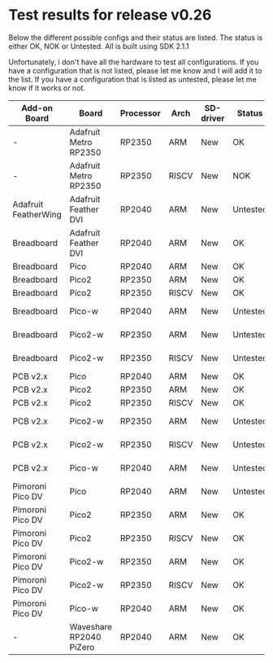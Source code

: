 
# Test results for release v0.26

Below the different possible configs and their status are listed. The status is either OK, NOK or Untested. All is built using SDK 2.1.1

Unfortunately, i don't have all the hardware to test all configurations. If you have a configuration that is not listed, please let me know and I will add it to the list. If you have a configuration that is listed as untested, please let me know if it works or not.

| Add-on Board       | Board                  | Processor | Arch | SD-driver | Status   | Remarks       |
|--------------------|------------------------|-----------|------|-----------|----------|---------------|
| -                  | Adafruit Metro RP2350  | RP2350    | ARM  | New       | OK       |               |
| -                  | Adafruit Metro RP2350  | RP2350    | RISCV| New       | NOK      | mount error 3 |
| Adafruit FeatherWing| Adafruit Feather DVI  | RP2040    | ARM  | New       | Untested |               |
| Breadboard         | Adafruit Feather DVI   | RP2040    | ARM  | New       | OK       | OK            |
| Breadboard         | Pico                   | RP2040    | ARM  | New       | OK       | OK            |
| Breadboard         | Pico2                  | RP2350    | ARM  | New       | OK       | OK            |
| Breadboard         | Pico2                  | RP2350    | RISCV| New       | OK       | OK            |
| Breadboard         | Pico-w                 | RP2040    | ARM  | New       | Untested | Should work   |
| Breadboard         | Pico2-w                | RP2350    | ARM  | New       | Untested | Should work   |
| Breadboard         | Pico2-w                | RP2350    | RISCV| New       | Untested | Should work   |
| PCB v2.x           | Pico                   | RP2040    | ARM  | New       | OK       | OK            |
| PCB v2.x           | Pico2                  | RP2350    | ARM  | New       | OK       | OK            |
| PCB v2.x           | Pico2                  | RP2350    | RISCV| New       | OK       | OK            |
| PCB v2.x           | Pico2-w                | RP2350    | ARM  | New       | Untested | Should work   |
| PCB v2.x           | Pico2-w                | RP2350    | RISCV| New       | Untested | Should work   |
| PCB v2.x           | Pico-w                 | RP2040    | ARM  | New       | Untested | Should work   |
| Pimoroni Pico DV   | Pico                   | RP2040    | ARM  | New       | Untested | Should work   |
| Pimoroni Pico DV   | Pico2                  | RP2350    | ARM  | New       | OK       | OK            |
| Pimoroni Pico DV   | Pico2                  | RP2350    | RISCV| New       | OK       | OK            |
| Pimoroni Pico DV   | Pico2-w                | RP2350    | ARM  | New       | OK       | OK            |
| Pimoroni Pico DV   | Pico2-w                | RP2350    | RISCV| New       | OK       | OK            |
| Pimoroni Pico DV   | Pico-w                 | RP2040    | ARM  | New       | OK       | OK            |
| -                  | Waveshare RP2040 PiZero| RP2040    | ARM  | New       | OK       | OK            |


